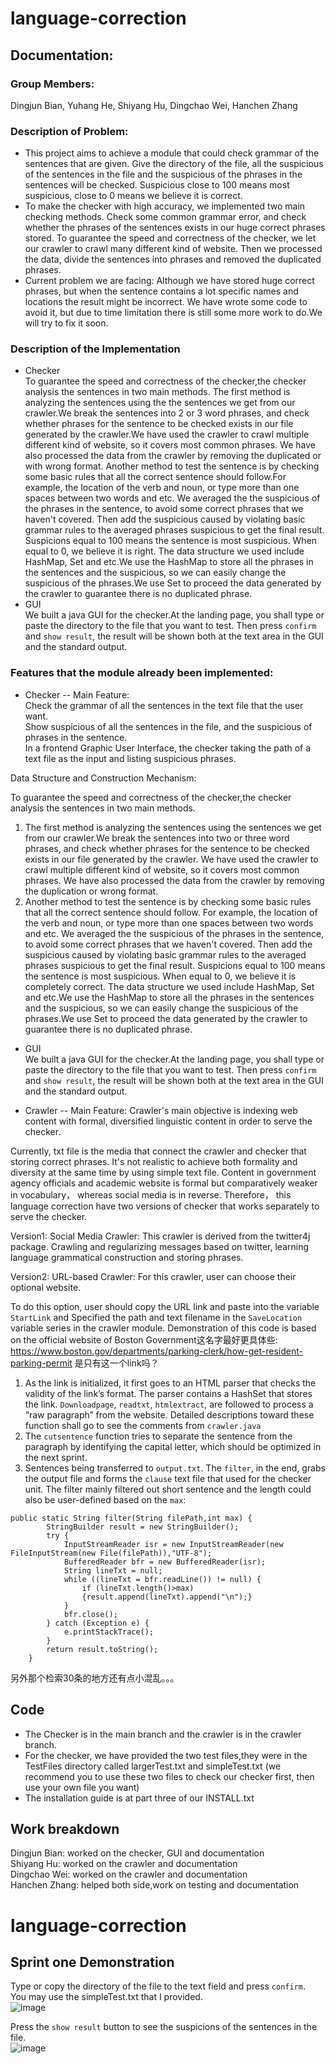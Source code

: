 # language-correction

## Documentation:
### Group Members:</br>
Dingjun Bian, Yuhang He, Shiyang Hu, Dingchao Wei, Hanchen Zhang</br>

### Description of Problem:
* This project aims to achieve a module that could check grammar of the sentences that are given.
Give the directory of the file, all the suspicious of the sentences in the file and the suspicious of the phrases in  the sentences will be checked.
Suspicious close to 100 means most suspicious, close to 0 means we believe it is correct.
* To make the checker with high accuracy, we implemented two main checking methods.
Check some common grammar error, and check whether the phrases of the sentences exists in our huge correct phrases stored. 
To guarantee the speed and correctness of the checker, we let our crawler to crawl many different kind of website.
Then we processed the data, divide the sentences into phrases and removed the duplicated phrases.
* Current problem we are facing: Although we have stored huge correct phrases, but when the sentence contains a lot specific names and locations the result might be incorrect.
We have wrote some code to avoid it, but due to time limitation there is still some more work to do.We will try to fix it soon.
### Description of the Implementation
 


* Checker  
To guarantee the speed and correctness of the checker,the checker analysis the sentences in two main methods. 
The first method is analyzing the sentences using the
the sentences we get from our crawler.We break the sentences into 2 or 3 word phrases, and check whether
   phrases for the sentence to be checked exists in our file generated by the crawler.We have used the crawler
   to crawl multiple different kind of website, so it covers most common phrases.
   We have also processed the data from the crawler by removing the duplicated or with wrong format.
   Another method to test the sentence is by checking some basic rules that all the correct sentence should follow.For example,
   the location of the verb and noun, or type more than one spaces between two words and etc.
   We averaged the the suspicious of the phrases in the sentence, to avoid some correct phrases that we haven't covered.
   Then add the suspicious caused by violating basic grammar rules to the averaged phrases suspicious to get the final result.
   Suspicions equal to 100 means the sentence is most suspicious. When equal to 0, we believe it is right.
   The data structure we used include HashMap, Set and etc.We use the HashMap to store all the phrases in the sentences and the suspicious,
   so we can easily change the suspicious of the phrases.We use Set to proceed the data generated by the crawler to guarantee there is no duplicated phrase.
* GUI  
We built a java GUI for the checker.At the landing page, you shall type or paste the directory to the file that you want to test.
Then press `confirm` and `show result`, the result will be shown both at the text area in the GUI and the standard output. 
### Features that the module already been implemented:
* Checker -- Main Feature:  
Check the grammar of all the sentences in the text file that the user want.  
Show suspicious of all the sentences in the file, and the suspicious of phrases in the sentence.  
In a frontend Graphic User Interface, the checker taking the path of a text file as the input and listing suspicious phrases.

Data Structure and Construction Mechanism:

To guarantee the speed and correctness of the checker,the checker analysis the sentences in two main methods. 

1. The first method is analyzing the sentences using the sentences we get from our crawler.We break the sentences into two or three word phrases, and check whether
   phrases for the sentence to be checked exists in our file generated by the crawler. We have used the crawler
   to crawl multiple different kind of website, so it covers most common phrases.
   We have also processed the data from the crawler by removing the duplication or wrong format.
2. Another method to test the sentence is by checking some basic rules that all the correct sentence should follow. For example,
   the location of the verb and noun, or type more than one spaces between two words and etc.
   We averaged the the suspicious of the phrases in the sentence, to avoid some correct phrases that we haven't covered.
   Then add the suspicious caused by violating basic grammar rules to the averaged phrases suspicious to get the final result.
   Suspicions equal to 100 means the sentence is most suspicious. When equal to 0, we believe it is completely correct.
   The data structure we used include HashMap, Set and etc.We use the HashMap to store all the phrases in the sentences and the suspicious,
   so we can easily change the suspicious of the phrases.We use Set to proceed the data generated by the crawler to guarantee there is no duplicated phrase.
* GUI  
We built a java GUI for the checker.At the landing page, you shall type or paste the directory to the file that you want to test.
Then press `confirm` and `show result`, the result will be shown both at the text area in the GUI and the standard output.

* Crawler -- Main Feature: 
Crawler's main objective is indexing web content with formal, diversified linguistic content in order to serve the checker.

Currently, txt file is the media that connect the crawler and checker that storing correct phrases. It's not realistic to 
achieve both formality and diversity at the same time by using simple text file. Content in government agency officials and 
academic website is formal but comparatively weaker in vocabulary， whereas social media is in reverse. Therefore， this 
language correction have two versions of checker that works separately to serve the checker.


Version1: Social Media Crawler:
This crawler is derived from the twitter4j package.
Crawling and regularizing messages based on twitter,  learning language grammatical construction and storing phrases.</br>


Version2: URL-based Crawler:
For this crawler, user can choose their optional website. 

To do this option, user should copy the URL link and paste into the 
variable `StartLink` and Specified the path and text filename in the `SaveLocation` variable series in the crawler module.
Demonstration of this code is based on the official website of Boston Government这名字最好更具体些: https://www.boston.gov/departments/parking-clerk/how-get-resident-parking-permit
是只有这一个link吗？
1. As the link is initialized, it first goes to an HTML parser that checks the validity of the link’s format. The parser contains a HashSet that stores the link. `Downloadpage`, `readtxt`, `htmlextract`, are followed to process a “raw paragraph” from the website. Detailed descriptions toward these function shall go to see the comments from 		`crawler.java`
2. The `cutsentence` function tries to separate the sentence from the paragraph by identifying the capital letter, which should be optimized in the next sprint.
3. Sentences being transferred to `output.txt`. The `filter`, in the end, grabs the output file and forms the `clause` text file that used for the checker unit. The filter mainly filtered out short sentence and the length could also be user-defined based on the `max`:
```
public static String filter(String filePath,int max) {
        StringBuilder result = new StringBuilder();
        try {
            InputStreamReader isr = new InputStreamReader(new FileInputStream(new File(filePath)),"UTF-8");
            BufferedReader bfr = new BufferedReader(isr);
            String lineTxt = null;
            while ((lineTxt = bfr.readLine()) != null) {
                if (lineTxt.length()>max)
                {result.append(lineTxt).append("\n");}
            }
            bfr.close();
        } catch (Exception e) {
            e.printStackTrace();
        }
        return result.toString();
    }
```
另外那个检索30条的地方还有点小混乱。。。

## Code
* The Checker is in the main branch and the crawler is in the crawler branch.
* For the checker, we have provided the two test files,they were in the TestFiles directory called largerTest.txt and simpleTest.txt
(we recommend you to use these two files to check our checker first, then use your own file you want)
* The installation guide is at part three of our INSTALL.txt 
## Work breakdown
Dingjun Bian: worked on the checker, GUI and documentation  
Shiyang Hu: worked on the crawler and documentation  
Dingchao Wei: worked on the crawler and documentation  
Hanchen Zhang: helped both side,work on testing and documentation  













# language-correction


## Sprint one Demonstration
Type or copy the directory of the file to the text field and press  `confirm`.</br>
You may use the simpleTest.txt that I provided.</br>
![image](https://github.com/bdjbray/language-correction/blob/master/images/Screen%20Shot%202020-04-05%20at%205.52.49%20PM.png)

Press the `show result` button to see the suspicions of the sentences in the file.</br>
![image](https://github.com/bdjbray/language-correction/blob/master/images/Screen%20Shot%202020-04-05%20at%206.15.53%20PM.png)
